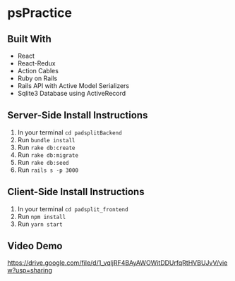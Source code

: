 # psPractice

## Built With
- React
- React-Redux
- Action Cables
- Ruby on Rails
- Rails API with Active Model Serializers
- Sqlite3 Database using ActiveRecord

## Server-Side Install Instructions
1. In your terminal `cd padsplitBackend`
2. Run `bundle install`
3. Run `rake db:create`
4. Run `rake db:migrate`
5. Run `rake db:seed`
6. Run `rails s -p 3000`

## Client-Side Install Instructions
1. In your terminal `cd padsplit_frontend`
2. Run `npm install`
3. Run `yarn start`

## Video Demo
https://drive.google.com/file/d/1_vqljRF4BAyAWOWitDDUrfqRtHVBUJvV/view?usp=sharing

